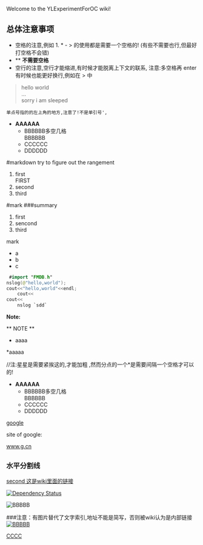 Welcome to the YLExperimentForOC wiki!

## 总体注意事项

- 空格的注意,例如 1. * - > 的使用都是需要一个空格的! (有些不需要也行,但最好打空格不会错)
- ** **不需要空格**
- 空行的注意,空行才能缩进,有时候才能脱离上下文的联系, 注意:多空格再 enter 有时候也能更好换行,例如在 > 中

> hello world   
> ...   
> sorry  i am sleeped   

` 单点号指的的左上角的地方,注意了!不是单引号', `

* **AAAAAA**
  * BBBBBB多空几格       
    BBBBBB
  * CCCCCC
  * DDDDDD


#markdown 
try to figure out the rangement

1. first   
   FIRST
2. second
3. third

#mark
###summary

1. first
2. sencond
3. third

mark

- a
- b
- c


```swift
 #import "FMDB.h"
nslog(@"hello,world");
cout<<"hello,world"<<endl;
    cout<<
cout<<
    nslog `sdd`
```

**Note:**

** NOTE  **

* aaaa

*aaaaa

//注:星星是需要紧挨这的,才能加粗 ,然而分点的一个*是需要间隔一个空格才可以的!

* **AAAAAA**
  * BBBBBB多空几格       
    BBBBBB
  * CCCCCC
  * DDDDDD

[google](g.cn)

site of google:

 www.g.cn


`水平分割线`
-----------
[second  这是wiki里面的链接](second)

[![Dependency Status](https://www.versioneye.com/objective-c/fmdb/2.3/badge.svg?style=flat)](https://www.versioneye.com/objective-c/fmdb/2.3)

![BBBBB](https://www.versioneye.com/objective-c/fmdb/2.3/badge.svg?style=flat)

###注意：有图片替代了文字索引,地址不能是简写，否则被wiki认为是内部链接
[![BBBBB](https://www.versioneye.com/objective-c/fmdb/2.3/badge.svg?style=flat)](https://www.google.com/)

[CCCC](DDDDD)
